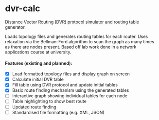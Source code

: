 # dvr-calc
Distance Vector Routing (DVR) protocol simulator and routing table generator. 

Loads topology files and generates routing tables for each router. Uses relaxation via the Bellman-Ford algorithm to scan the graph as many times as there are nodes present. Based off lab work done in a network applications course at university.

#### Features (existing and planned):
- [x] Load formatted topology files and display graph on screen
- [x] Calculate initial DVR table
- [x] Fill table using DVR protocol and update initial tables
- [x] Basic route finding mechanism using the generated tables
- [ ] Interactive graph showing individual tables for each node
- [ ] Table highlighting to show best route
- [ ] Updated route finding
- [ ] Standardised file formatting (e.g. XML, JSON)
